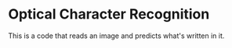 # Optical Character Recognition
This is a code that reads an image and predicts what's written in it. 
